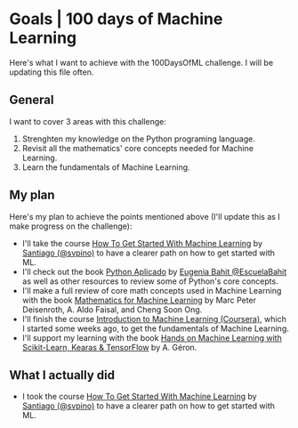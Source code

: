 # Goals | 100 days of Machine Learning

Here's what I want to achieve with the 100DaysOfML challenge. I will be updating this file often.

## General

I want to cover 3 areas with this challenge:

1. Strenghten my knowledge on the Python programing language.
2. Revisit all the mathematics' core concepts needed for Machine Learning.
3. Learn the fundamentals of Machine Learning.

## My plan

Here's my plan to achieve the points mentioned above (I'll update this as I make progress on the challenge):

- I'll take the course [How To Get Started With Machine Learning](https://t.co/PJGrMYes0r?amp=1) by [Santiago (@svpino)](https://twitter.com/svpino) to have a clearer path on how to get started with ML.
- I'll check out the book [Python Aplicado](https://www.bubok.com.mx/libros/266616/Python-Aplicado) by [Eugenia Bahit @EscuelaBahit](https://twitter.com/EscuelaBahit) as well as other resources to review some of Python's core concepts.
- I'll make a full review of core math concepts used in Machine Learning with the book [Mathematics for Machine Learning](https://amzn.to/3wzsIeO) by Marc Peter Deisenroth, A. Aldo Faisal, and Cheng Soon Ong.
- I'll finish the course [Introduction to Machine Learning (Coursera)](https://www.coursera.org/learn/machine-learning-duke), which I started some weeks ago, to get the fundamentals of Machine Learning.
- I'll support my learning with the book [Hands on Machine Learning with Scikit-Learn, Kearas & TensorFlow](https://amzn.to/34j6CkN) by A. Géron.

## What I actually did

- I took the course [How To Get Started With Machine Learning](https://t.co/PJGrMYes0r?amp=1) by [Santiago (@svpino)](https://twitter.com/svpino) to have a clearer path on how to get started with ML.